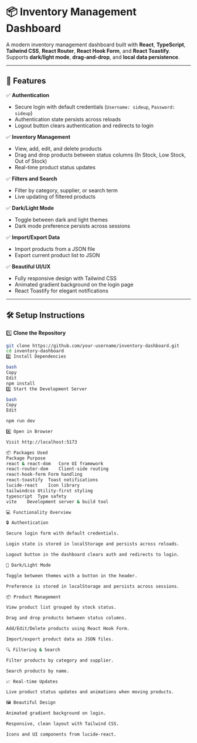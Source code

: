 # 📦 Inventory Management Dashboard

A modern inventory management dashboard built with **React**, **TypeScript**, **Tailwind CSS**, **React Router**, **React Hook Form**, and **React Toastify**. Supports **dark/light mode**, **drag-and-drop**, and **local data persistence**.

---

## 🚀 Features

✅ **Authentication**

- Secure login with default credentials (`Username: sideup`, `Password: sideup`)
- Authentication state persists across reloads
- Logout button clears authentication and redirects to login

✅ **Inventory Management**

- View, add, edit, and delete products
- Drag and drop products between status columns (In Stock, Low Stock, Out of Stock)
- Real-time product status updates

✅ **Filters and Search**

- Filter by category, supplier, or search term
- Live updating of filtered products

✅ **Dark/Light Mode**

- Toggle between dark and light themes
- Dark mode preference persists across sessions

✅ **Import/Export Data**

- Import products from a JSON file
- Export current product list to JSON

✅ **Beautiful UI/UX**

- Fully responsive design with Tailwind CSS
- Animated gradient background on the login page
- React Toastify for elegant notifications

---

## 🛠️ Setup Instructions

1️⃣ **Clone the Repository**

```bash
git clone https://github.com/your-username/inventory-dashboard.git
cd inventory-dashboard
2️⃣ Install Dependencies

bash
Copy
Edit
npm install
3️⃣ Start the Development Server

bash
Copy
Edit

npm run dev

4️⃣ Open in Browser

Visit http://localhost:5173

📦 Packages Used
Package	Purpose
react & react-dom	Core UI framework
react-router-dom	Client-side routing
react-hook-form	Form handling
react-toastify	Toast notifications
lucide-react	Icon library
tailwindcss	Utility-first styling
typescript	Type safety
vite	Development server & build tool

💻 Functionality Overview

🔒 Authentication

Secure login form with default credentials.

Login state is stored in localStorage and persists across reloads.

Logout button in the dashboard clears auth and redirects to login.

🎨 Dark/Light Mode

Toggle between themes with a button in the header.

Preference is stored in localStorage and persists across sessions.

📦 Product Management

View product list grouped by stock status.

Drag and drop products between status columns.

Add/Edit/Delete products using React Hook Form.

Import/export product data as JSON files.

🔍 Filtering & Search

Filter products by category and supplier.

Search products by name.

📈 Real-time Updates

Live product status updates and animations when moving products.

🖼️ Beautiful Design

Animated gradient background on login.

Responsive, clean layout with Tailwind CSS.

Icons and UI components from lucide-react.
```
